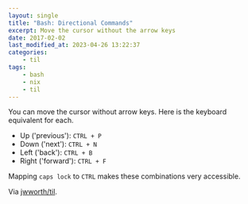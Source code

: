 ```yaml
---
layout: single
title: "Bash: Directional Commands"
excerpt: Move the cursor without the arrow keys
date: 2017-02-02
last_modified_at: 2023-04-26 13:22:37
categories:
    - til
tags:
    - bash
    - nix
    - til
---
```


You can move the cursor without arrow keys. Here is the keyboard equivalent for each.

- Up ('previous'): `CTRL + P`
- Down ('next'): `CTRL + N`
- Left ('back'): `CTRL + B`
- Right ('forward'): `CTRL + F`

Mapping `caps lock` to `CTRL` makes these combinations very accessible.

Via [jwworth/til](https://github.com/jwworth/til).
